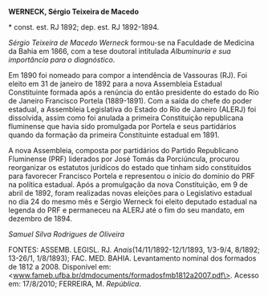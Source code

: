 **WERNECK, Sérgio Teixeira de Macedo**

\* const. est. RJ 1892; dep. est. RJ 1892-1894.

*Sérgio Teixeira de Macedo Werneck* formou-se na Faculdade de Medicina
da Bahia em 1866, com a tese doutoral intitulada *Albuminuria e sua
importância para o diagnóstico*.

Em 1890 foi nomeado para compor a intendência de Vassouras (RJ). Foi
eleito em 31 de janeiro de 1892 para a nova Assembleia Estadual
Constituinte formada após a renúncia do então presidente do estado do
Rio de Janeiro Francisco Portela (1889-1891). Com a saída do chefe do
poder estadual, a Assembleia Legislativa do Estado do Rio de Janeiro
(ALERJ) foi dissolvida, assim como foi anulada a primeira Constituição
republicana fluminense que havia sido promulgada por Portela e seus
partidários quando da formação da primeira Constituinte estadual em
1891.

A nova Assembleia, composta por partidários do Partido Republicano
Fluminense (PRF) liderados por José Tomás da Porciúncula, procurou
reorganizar os estatutos jurídicos do estado que tinham sido
constituídos para favorecer Francisco Portela e representou o início do
domínio do PRF na política estadual. Após a promulgação da nova
Constituição, em 9 de abril de 1892, foram realizadas novas eleições
para o Legislativo estadual no dia 24 do mesmo mês e Sérgio Werneck foi
eleito deputado estadual na legenda do PRF e permaneceu na ALERJ até o
fim do seu mandato, em dezembro de 1894.

*Samuel Silva Rodrigues de Oliveira*

FONTES: ASSEMB. LEGISL. RJ. *Anais*(14/11/1892-12/1/1893, 1/3-9/4,
8/1892; 13-26/1, 1/8/1893); FAC. MED. BAHIA. Levantamento nominal dos
formados de 1812 a 2008. Disponível em:
\<www.fameb.ufba.br/dmdocuments/formadosfmb1812a2007.pdf\>. Acesso em:
17/8/2010; FERREIRA, M. *República*.
